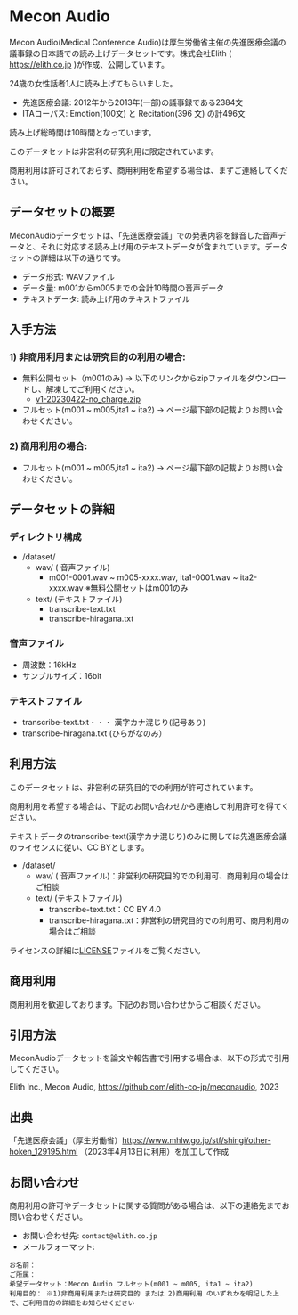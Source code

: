 # Mecon Audio

Mecon Audio(Medical Conference Audio)は厚生労働省主催の先進医療会議の議事録の日本語での読み上げデータセットです。株式会社Elith ( https://elith.co.jp )が作成、公開しています。

24歳の女性話者1人に読み上げてもらいました。
- 先進医療会議: 2012年から2013年(一部)の議事録である2384文
- ITAコーパス: Emotion(100文) と Recitation(396 文) の計496文

読み上げ総時間は10時間となっています。

このデータセットは非営利の研究利用に限定されています。

商用利用は許可されておらず、商用利用を希望する場合は、まずご連絡してください。

## データセットの概要

MeconAudioデータセットは、「先進医療会議」での発表内容を録音した音声データと、それに対応する読み上げ用のテキストデータが含まれています。データセットの詳細は以下の通りです。

- データ形式: WAVファイル
- データ量: m001からm005までの合計10時間の音声データ
- テキストデータ: 読み上げ用のテキストファイル

## 入手方法

### 1) 非商用利用または研究目的の利用の場合:
- 無料公開セット（m001のみ) -> 以下のリンクからzipファイルをダウンロードし、解凍してご利用ください。
  * [v1-20230422-no_charge.zip](https://drive.google.com/file/d/1fR3Y-TRdow9T9Se2HQVwHIbJrZBijvV5/view?usp=share_link)
- フルセット(m001 ~ m005,ita1 ~ ita2) → ページ最下部の記載よりお問い合わせください。
### 2) 商用利用の場合:
- フルセット(m001 ~ m005,ita1 ~ ita2) → ページ最下部の記載よりお問い合わせください。

## データセットの詳細
### ディレクトリ構成
- /dataset/
  - wav/ ( 音声ファイル)
    - m001-0001.wav ~ m005-xxxx.wav, ita1-0001.wav ~ ita2-xxxx.wav ※無料公開セットはm001のみ
  - text/ (テキストファイル)
    - transcribe-text.txt
    - transcribe-hiragana.txt

### 音声ファイル
- 周波数：16kHz
- サンプルサイズ：16bit

### テキストファイル
- transcribe-text.txt・・・ 漢字カナ混じり(記号あり)
- transcribe-hiragana.txt (ひらがなのみ）

## 利用方法

このデータセットは、非営利の研究目的での利用が許可されています。

商用利用を希望する場合は、下記のお問い合わせから連絡して利用許可を得てください。

テキストデータのtranscribe-text(漢字カナ混じり)のみに関しては先進医療会議のライセンスに従い、CC BYとします。

- /dataset/
  - wav/ ( 音声ファイル)：非営利の研究目的での利用可、商用利用の場合はご相談
  - text/ (テキストファイル)
    - transcribe-text.txt：CC BY 4.0
    - transcribe-hiragana.txt：非営利の研究目的での利用可、商用利用の場合はご相談

ライセンスの詳細は[LICENSE](https://github.com/elith-co-jp/meconaudio/blob/main/LICENSE)ファイルをご覧ください。

## 商用利用
商用利用を歓迎しております。下記のお問い合わせからご相談ください。

## 引用方法

MeconAudioデータセットを論文や報告書で引用する場合は、以下の形式で引用してください。

Elith Inc., Mecon Audio, https://github.com/elith-co-jp/meconaudio, 2023

## 出典

「先進医療会議」（厚生労働省）https://www.mhlw.go.jp/stf/shingi/other-hoken_129195.html （2023年4月13日に利用）を加工して作成

## お問い合わせ

商用利用の許可やデータセットに関する質問がある場合は、以下の連絡先までお問い合わせください。

- お問い合わせ先: `contact@elith.co.jp`
- メールフォーマット:
```
お名前：
ご所属：
希望データセット：Mecon Audio フルセット(m001 ~ m005, ita1 ~ ita2)
利用目的： ※1)非商用利用または研究目的 または 2)商用利用 のいずれかを明記した上で、ご利用目的の詳細をお知らせください
```
